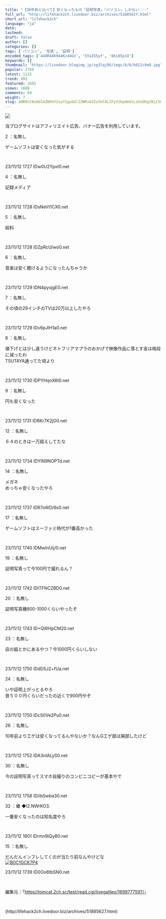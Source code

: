 ```yaml
---
title: "【30年前と比べて】安くなったもの「証明写真」「パソコン」しかない‥‥"
full_url: "http://lifehack2ch.livedoor.biz/archives/51885627.html"
short_url: "lifehack2ch"
language: "ja"
date: 
lastmod: 
draft: false
author: []
categories: []
tags: ['パソコン', '写真', '証明']
encoded_tags: ['44OR44K944Kz44Oz', '5YaZ55yf', '6Ki85piO']
keywords: []
thumbnail: "https://livedoor.blogimg.jp/sg3lqj86/imgs/b/6/b612c9e8.jpg"
popular: 1769
latest: 1115
trend: 493
featured: 1691
views: 1688
comments: 64
weight: 7
slug: aHR0cC8vbGlmZWhhY2syY2gubGl2ZWRvb3IuYml6L2FyY2hpdmVzLzUxODg1NjI3Lmh0bWw=
---
```


![](https://livedoor.blogimg.jp/sg3lqj86/imgs/b/6/b612c9e8.jpg)

<div><p>当ブログサイトはアフィリエイト広告、バナー広告を利用しています。</p><p class='t_name'>2 ：名無し</p> <p class='r2'>ゲームソフトは安くなった気がする </p><br><p>23/11/12 1727 IDw0U2Ypxt0.net</p> <p class='t_name'>4 ：名無し</p> <p class='r4'>記録メディア </p><br><p>23/11/12 1728 IDsNeVt1CX0.net</p> <p class='t_name'>5 ：名無し</p> <p class='r4'>給料 </p><br><p>23/11/12 1728 IDZpRcU/wo0.net</p> <p class='t_name'>6 ：名無し</p> <p class='r4'>音楽は安く聴けるようになったんちゃうか </p><br><p>23/11/12 1729 IDN4pyojgE0.net</p> <p class='t_name'>7 ：名無し</p> <p class='r4'>その頃の29インチのTVは20万以上したやろ </p><br><p>23/11/12 1729 IDv6pJlH1a0.net</p> <p class='t_name'>8 ：名無し</p> <p class='r1'>値下げとは少し違うけどネトフリアマプラのおかげで映像作品に落とす金は格段に減ったわ <br> TSUTAYA通ってた頃より </p><br><p>23/11/12 1730 IDPYHqnX6t0.net</p> <p class='t_name'>9 ：名無し</p> <p class='r4'>円も安くなった </p><br><p>23/11/12 1731 IDRKr7K2jO0.net</p> <p class='t_name'>12 ：名無し</p> <p class='r4'>６４のときは一万超えしてたな </p><br><p>23/11/12 1734 IDYlN9NOPTd.net</p> <p class='t_name'>14 ：名無し</p> <p class='r4'>メガネ <br> めっちゃ安くなったやろ </p><br><p>23/11/12 1737 IDR7oWD/6x0.net</p> <p class='t_name'>17 ：名無し</p> <p class='r2'>ゲームソフトはスーファミ時代が1番高かった </p><br><p>23/11/12 1740 IDMwInUij/0.net</p> <p class='t_name'>19 ：名無し</p> <p class='r4'>証明写真って今100円で撮れるん？ </p><br><p>23/11/12 1742 IDITFNCZBD0.net</p> <p class='t_name'>20 ：名無し</p> <p class='r4'>証明写真機800-1000くらいやったぞ </p><br><p>23/11/12 1743 ID+QWHpCM20.net</p> <p class='t_name'>23 ：名無し</p> <p class='r4'>店の脇とかにあるやつ？今1000円くらいしない </p><br><p>23/11/12 1750 IDdD5J2+fUa.net</p> <p class='t_name'>24 ：名無し</p> <p class='r4'>いや証明上がっとるやろ <br> 昔５００円くらいだったの近くで900円やぞ </p><br><p>23/11/12 1750 IDcS0Ve2Pu0.net</p> <p class='t_name'>26 ：名無し</p> <p class='r4'>10年前より工ゲは安くなってるんやないか？なんG工ゲ部は廃部したけど </p><br><p>23/11/12 1752 IDA3nIALyS0.net</p> <p class='t_name'>30 ：名無し</p> <p class='r4'>今の証明写真ってスマホ自撮りのコンビニコピーが基本やで </p><br><p>23/11/12 1758 ID/ibSwba30.net</p> <p class='t_name'>32 ：蠍 ◆l2.NWrKO3. </p> <p class='r4'>一番安くなったのは知名度やろ </p><br><p>23/11/12 1801 IDrmn9iQyB0.net</p> <p class='t_name'>15 ：名無し</p> <p class='r2'>だんだんインフレしてくのが当たり前なんやけどな<br><a href='https//www.amazon.co.jp/dp/B0C1GCK7P4/?tag=nishiky24-22' target='_blank'><img src='https//m.media-amazon.com/images/I/51uT-erekmL._SL500_.jpg' alt='B0C1GCK7P4' border='0'></a> </p><p>23/11/12 1739 ID0Oo6tbSN0.net</p> <br><p class='p_url'>編集元：「<a href='https//tomcat.2ch.sc/test/read.cgi/livegalileo/1699777597/' target='_blank'>https//tomcat.2ch.sc/test/read.cgi/livegalileo/1699777597/</a>」</p> <br clear='all'></div>

(http//lifehack2ch.livedoor.biz/archives/51885627.html)
